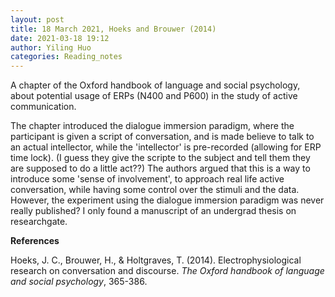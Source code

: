 ```yaml
---
layout: post
title: 18 March 2021, Hoeks and Brouwer (2014)
date: 2021-03-18 19:12
author: Yiling Huo
categories: Reading_notes
---
```

<!-- wp:paragraph -->
<p>A chapter of the Oxford handbook of language and social psychology, about potential usage of ERPs (N400 and P600) in the study of active communication.</p>
<!-- /wp:paragraph -->

<!-- wp:paragraph -->
<p>The chapter introduced the dialogue immersion paradigm, where the participant is given a script of conversation, and is made believe to talk to an actual intellector, while the 'intellector' is pre-recorded (allowing for ERP time lock). (I guess they give the scripte to the subject and tell them they are supposed to do a little act??) The authors argued that this is a way to introduce some 'sense of involvement', to approach real life active conversation, while having some control over the stimuli and the data. However, the experiment using the dialogue immersion paradigm was never really published? I only found a manuscript of an undergrad thesis on researchgate. </p>
<!-- /wp:paragraph -->

<!-- wp:paragraph -->
<p><strong>References</strong></p>
<!-- /wp:paragraph -->

<!-- wp:paragraph -->
<p>Hoeks, J. C., Brouwer, H., &amp; Holtgraves, T. (2014). Electrophysiological research on conversation and discourse. <em>The Oxford handbook of language and social psychology</em>, 365-386.</p>
<!-- /wp:paragraph -->
